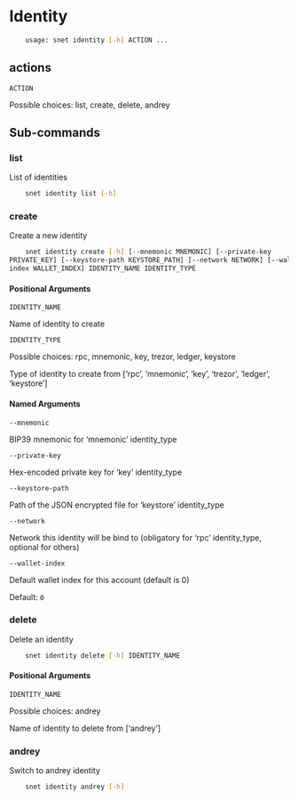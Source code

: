 # Identity

```sh
	usage: snet identity [-h] ACTION ... 
```

## actions

`ACTION`

    

Possible choices: list, create, delete, andrey

## Sub-commands

### list

List of identities

```sh
	snet identity list [-h] 
```

### create

Create a new identity

```sh
	snet identity create [-h] [--mnemonic MNEMONIC] [--private-key
PRIVATE_KEY] [--keystore-path KEYSTORE_PATH] [--network NETWORK] [--wallet-
index WALLET_INDEX] IDENTITY_NAME IDENTITY_TYPE 
```

#### Positional Arguments

`IDENTITY_NAME`

    

Name of identity to create

`IDENTITY_TYPE`

    

Possible choices: rpc, mnemonic, key, trezor, ledger, keystore

Type of identity to create from [‘rpc’, ‘mnemonic’, ‘key’, ‘trezor’, ‘ledger’,
‘keystore’]

#### Named Arguments

`--mnemonic`

    

BIP39 mnemonic for ‘mnemonic’ identity_type

`--private-key`

    

Hex-encoded private key for ‘key’ identity_type

`--keystore-path`

    

Path of the JSON encrypted file for ‘keystore’ identity_type

`--network`

    

Network this identity will be bind to (obligatory for ‘rpc’ identity_type,
optional for others)

`--wallet-index`

    

Default wallet index for this account (default is 0)

Default: `0`

### delete

Delete an identity

```sh
	snet identity delete [-h] IDENTITY_NAME 
```

#### Positional Arguments

`IDENTITY_NAME`

    

Possible choices: andrey

Name of identity to delete from [‘andrey’]

### andrey

Switch to andrey identity

```sh
	snet identity andrey [-h] 
```

